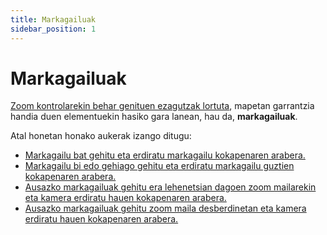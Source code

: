 ```yaml
---
title: Markagailuak
sidebar_position: 1
---
```


# Markagailuak

[Zoom kontrolarekin behar genituen ezagutzak lortuta](../zoom/positions-btn-texts.md), mapetan garrantzia handia duen elementuekin hasiko gara lanean, hau da, **markagailuak**.

Atal honetan honako aukerak izango ditugu:
* [Markagailu bat gehitu eta erdiratu markagailu kokapenaren arabera.](./one-marker.md)
* [Markagailu bi edo gehiago gehitu eta erdiratu markagailu guztien kokapenaren arabera.](./two-or-more-markers.md)
* [Ausazko markagailuak gehitu era lehenetsian dagoen zoom mailarekin eta kamera erdiratu hauen kokapenaren arabera.](./random-markers-default-zoom.md)
* [Ausazko markagailuak gehitu zoom maila desberdinetan eta kamera erdiratu hauen kokapenaren arabera.](./random-markers-select-zoom.md)